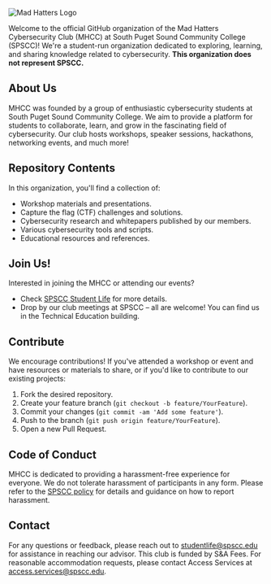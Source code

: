 ![Mad Hatters Logo](https://github.com/spscc-mhcc/.github/assets/91706744/c040fa1f-f697-473f-8f21-8a100826915b)

Welcome to the official GitHub organization of the Mad Hatters Cybersecurity Club (MHCC) at South Puget Sound Community College (SPSCC)! We're a student-run organization dedicated to exploring, learning, and sharing knowledge related to cybersecurity. **This organization does not represent SPSCC.**

## About Us

MHCC was founded by a group of enthusiastic cybersecurity students at South Puget Sound Community College. We aim to provide a platform for students to collaborate, learn, and grow in the fascinating field of cybersecurity. Our club hosts workshops, speaker sessions, hackathons, networking events, and much more!

## Repository Contents

In this organization, you'll find a collection of:

- Workshop materials and presentations.
- Capture the flag (CTF) challenges and solutions.
- Cybersecurity research and whitepapers published by our members.
- Various cybersecurity tools and scripts.
- Educational resources and references.

## Join Us!

Interested in joining the MHCC or attending our events? 

- Check [SPSCC Student Life](https://spscc.edu/campus-life/activities) for more details.
- Drop by our club meetings at SPSCC – all are welcome! You can find us in the Technical Education building.

## Contribute

We encourage contributions! If you've attended a workshop or event and have resources or materials to share, or if you'd like to contribute to our existing projects:

1. Fork the desired repository.
2. Create your feature branch (`git checkout -b feature/YourFeature`).
3. Commit your changes (`git commit -am 'Add some feature'`).
4. Push to the branch (`git push origin feature/YourFeature`).
5. Open a new Pull Request.

## Code of Conduct

MHCC is dedicated to providing a harassment-free experience for everyone. We do not tolerate harassment of participants in any form. Please refer to the [SPSCC policy](https://pnp.spscc.edu/policy/stsv108) for details and guidance on how to report harassment.

## Contact

For any questions or feedback, please reach out to [studentlife@spscc.edu](mailto:studentlife@spscc.edu) for assistance in reaching our advisor. This club is funded by S&A Fees. For reasonable accommodation requests, please contact Access Services at [access.services@spscc.edu](mailto:access.services@spscc.edu).
